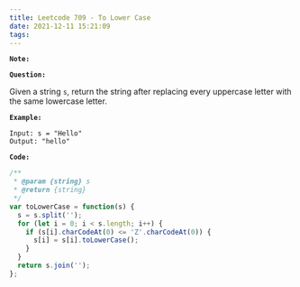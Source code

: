 ```yaml
---
title: Leetcode 709 - To Lower Case
date: 2021-12-11 15:21:09
tags:
---
```

**`Note:`**


**`Question:`**

Given a string `s`, return the string after replacing every uppercase letter with the same lowercase letter.

**`Example:`**
```
Input: s = "Hello"
Output: "hello"
```

**`Code:`**
```javascript
/**
 * @param {string} s
 * @return {string}
 */
var toLowerCase = function(s) {
  s = s.split('');
  for (let i = 0; i < s.length; i++) {
    if (s[i].charCodeAt(0) <= 'Z'.charCodeAt(0)) {
      s[i] = s[i].toLowerCase();
    }
  }
  return s.join('');
};
```